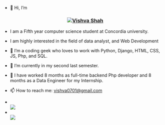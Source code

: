 
<body>
  <ul type="disc">
    
  <li><p>👋 Hi, I’m </p></li>
  <h3 align="center"><a href="https://vish07012001.github.io/">
   <img alt="Vishva Shah" src="https://readme-typing-svg.herokuapp.com/?lines=Vishva+Shah;Web+developer&font=Fira%20Code&width=440&height=45&color=68C3D4&vCenter=true&size=21"></a>
</h3>
  <li><p>I am a Fifth year computer science student at Concordia university.</p> </li>
  <li><p>I am highly interested in the field of data analyst, and Web Development</p></li>
  <li><p>👀 I’m a coding geek who loves to work with Python, Django, HTML, CSS, JS, Php, and SQL.</p></li>
  <li><p>🌱 I’m currently in my second last semester.</p></li>
  <li><p>💞️ I have worked 8 months as full-time backend Php developer and 8 months as a Data Engineer for my Internship.</p></li>
  <li><p>📫 How to reach me: <a href="mailto:vishva0701@gmail.com">vishva0701@gmail.com</a></p></li>
  
  <li></li>
    <div align="left">
      <img src="https://github-readme-stats.vercel.app/api?username=vish07012001&theme=highcontrast&show_icons=true&count_private=true" />
    
  </div>
  <li></li>
  <div align="left">
      <img src="https://github-readme-stats.vercel.app/api/top-langs/?username=vish07012001" />
  </div>
  </ol>
</body>
<!---
vish07012001/vish07012001 is a ✨ special ✨ repository because its `README.md` (this file) appears on your GitHub profile.
You can click the Preview link to take a look at your changes.
--->

